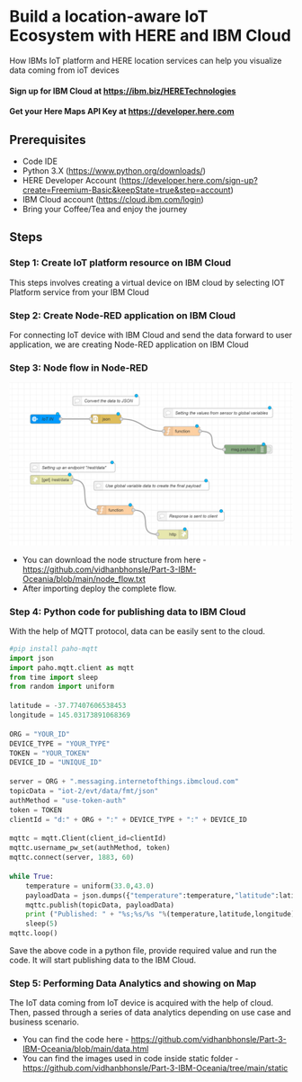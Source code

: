 # Build a location-aware IoT Ecosystem with HERE and IBM Cloud

How IBMs IoT platform and HERE location services can help you visualize data coming from ioT devices

#### Sign up for IBM Cloud at https://ibm.biz/HERETechnologies
#### Get your Here Maps API Key at https://developer.here.com

## Prerequisites

- Code IDE
- Python 3.X (https://www.python.org/downloads/)
- HERE Developer Account (https://developer.here.com/sign-up?create=Freemium-Basic&keepState=true&step=account)
- IBM Cloud account (https://cloud.ibm.com/login)
- Bring your Coffee/Tea and enjoy the journey 

## Steps

### Step 1: Create IoT platform resource on IBM Cloud

This steps involves creating a virtual device on IBM cloud by selecting IOT Platform service from your IBM Cloud

### Step 2: Create Node-RED application on IBM Cloud

For connecting IoT device with IBM Cloud and send the data forward to user application, we are creating Node-RED application on IBM Cloud

### Step 3: Node flow in Node-RED

![Arch](/imgs/flow.PNG)

- You can download the node structure from here - https://github.com/vidhanbhonsle/Part-3-IBM-Oceania/blob/main/node_flow.txt
- After importing deploy the complete flow.
 
### Step 4: Python code for publishing data to IBM Cloud

With the help of MQTT protocol, data can be easily sent to the cloud. 

```python
#pip install paho-mqtt
import json
import paho.mqtt.client as mqtt
from time import sleep
from random import uniform

latitude = -37.77407606538453
longitude = 145.03173891068369

ORG = "YOUR_ID"
DEVICE_TYPE = "YOUR_TYPE" 
TOKEN = "YOUR_TOKEN"
DEVICE_ID = "UNIQUE_ID"

server = ORG + ".messaging.internetofthings.ibmcloud.com"
topicData = "iot-2/evt/data/fmt/json"
authMethod = "use-token-auth"
token = TOKEN
clientId = "d:" + ORG + ":" + DEVICE_TYPE + ":" + DEVICE_ID

mqttc = mqtt.Client(client_id=clientId)
mqttc.username_pw_set(authMethod, token)
mqttc.connect(server, 1883, 60)

while True:
    temperature = uniform(33.0,43.0)
    payloadData = json.dumps({"temperature":temperature,"latitude":latitude,"longitude":longitude})
    mqttc.publish(topicData, payloadData)
    print ("Published: " + "%s;%s/%s "%(temperature,latitude,longitude))
    sleep(5)
mqttc.loop()
```
Save the above code in a python file, provide required value and run the code. It will start publishing data to the IBM Cloud.

### Step 5: Performing Data Analytics and showing on Map

The IoT data coming from IoT device is acquired with the help of cloud. Then, passed through a series of data analytics depending on use case and business scenario. 
- You can find the code here -  https://github.com/vidhanbhonsle/Part-3-IBM-Oceania/blob/main/data.html
- You can find the images used in code inside static folder - https://github.com/vidhanbhonsle/Part-3-IBM-Oceania/tree/main/static